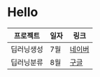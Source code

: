 # Hello 
 
프로젝트 | 일자 | 링크
---------|------|------
딥러닝생성| 7월 | [네이버](https://www.naver.com)
딥러닝분류| 8월 | [구글](https://www.google.com)
